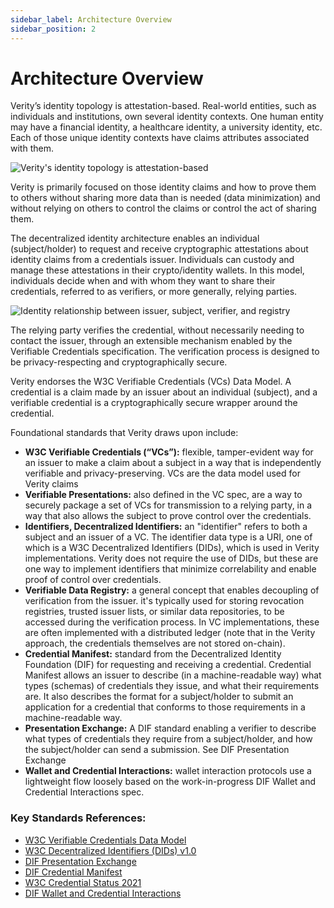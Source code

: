 ```yaml
---
sidebar_label: Architecture Overview
sidebar_position: 2
---
```


# Architecture Overview

Verity’s identity topology is attestation-based. Real-world entities, such as individuals and institutions, own several identity contexts. One human entity may have a financial identity, a healthcare identity, a university identity, etc. Each of those unique identity contexts have claims attributes associated with them.

![Verity's identity topology is attestation-based](/img/design-overview/topology.png)

Verity is primarily focused on those identity claims and how to prove them to others without sharing more data than is needed (data minimization) and without relying on others to control the claims or control the act of sharing them.

The decentralized identity architecture enables an individual (subject/holder) to request and receive cryptographic attestations about identity claims from a credentials issuer. Individuals can custody and manage these attestations in their crypto/identity wallets. In this model, individuals decide when and with whom they want to share their credentials, referred to as verifiers, or more generally, relying parties.

![Identity relationship between issuer, subject, verifier, and registry](/img/design-overview/identity-relationships.png)

The relying party verifies the credential, without necessarily needing to contact the issuer, through an extensible mechanism enabled by the Verifiable Credentials specification. The verification process is designed to be privacy-respecting and cryptographically secure.

Verity endorses the W3C Verifiable Credentials (VCs) Data Model. A credential is a claim made by an issuer about an individual (subject), and a verifiable credential is a cryptographically secure wrapper around the credential.

Foundational standards that Verity draws upon include:

- **W3C Verifiable Credentials (“VCs”):** flexible, tamper-evident way for an issuer to make a claim about a subject in a way that is independently verifiable and privacy-preserving. VCs are the data model used for Verity claims
- **Verifiable Presentations:** also defined in the VC spec, are a way to securely package a set of VCs for transmission to a relying party, in a way that also allows the subject to prove control over the credentials.
- **Identifiers, Decentralized Identifiers:** an "identifier" refers to both a subject and an issuer of a VC. The identifier data type is a URI, one of which is a W3C Decentralized Identifiers (DIDs), which is used in Verity implementations. Verity does not require the use of DIDs, but these are one way to implement identifiers that minimize correlability and enable proof of control over credentials.
- **Verifiable Data Registry:** a general concept that enables decoupling of verification from the issuer. it's typically used for storing revocation registries, trusted issuer lists, or similar data repositories, to be accessed during the verification process. In VC implementations, these are often implemented with a distributed ledger (note that in the Verity approach, the credentials themselves are not stored on-chain).
- **Credential Manifest:** standard from the Decentralized Identity Foundation (DIF) for requesting and receiving a credential. Credential Manifest allows an issuer to describe (in a machine-readable way) what types (schemas) of credentials they issue, and what their requirements are. It also describes the format for a subject/holder to submit an application for a credential that conforms to those requirements in a machine-readable way.
- **Presentation Exchange:** A DIF standard enabling a verifier to describe what types of credentials they require from a subject/holder, and how the subject/holder can send a submission. See DIF Presentation Exchange
- **Wallet and Credential Interactions:** wallet interaction protocols use a lightweight flow loosely based on the work-in-progress DIF Wallet and Credential Interactions spec.

### Key Standards References:

- [W3C Verifiable Credentials Data Model](#)
- [W3C Decentralized Identifiers (DIDs) v1.0](#)
- [DIF Presentation Exchange](#)
- [DIF Credential Manifest](#)
- [W3C Credential Status 2021](#)
- [DIF Wallet and Credential Interactions](#)
